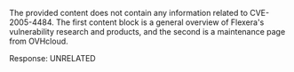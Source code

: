 The provided content does not contain any information related to CVE-2005-4484. The first content block is a general overview of Flexera's vulnerability research and products, and the second is a maintenance page from OVHcloud.

Response: UNRELATED